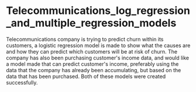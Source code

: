 # Telecommunications_log_regression_and_multiple_regression_models

Telecommunications company is trying to predict churn within its customers, a logistic regression model is made to show what the causes are and how they can predict which customers will be at risk of churn. The company has also been purchasing customer's income data, and would like a model made that can predict customer's income, preferably using the data that the company has already been accumulating, but based on the data that has been purchased. Both of these models were created successfully.
